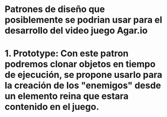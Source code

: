 # Patrones de diseño que posiblemente se podrian usar para el desarrollo del video juego Agar.io

# 1. Prototype: Con este patron podremos clonar objetos en tiempo de ejecución, se propone usarlo para la creación de los "enemigos" desde un elemento reina que estara contenido en el juego.